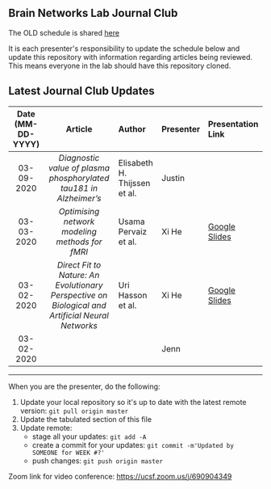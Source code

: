 Brain Networks Lab Journal Club
---

The OLD schedule is shared [here](https://docs.google.com/spreadsheets/d/1ByGjJErnOnr8B-xiYPzZLfBsqS0NZp3QMiwtfqfAE14/edit#gid=0)

It is each presenter's responsibility to update the schedule below and update this repository with information regarding articles being reviewed. This means everyone in the lab should have this repository cloned.

Latest Journal Club Updates
---
Date (MM-DD-YYYY)| Article | Author | Presenter | Presentation Link
:---: | :---: | :--- | :--- | :---
03-09-2020 | *Diagnostic value of plasma phosphorylated tau181 in Alzheimer’s* | Elisabeth H. Thijssen et al. | Justin |
03-03-2020 | *Optimising network modeling methods for fMRI* | Usama Pervaiz et al. | Xi He | [Google Slides](https://docs.google.com/presentation/d/1cp7ubdnOuy58BWpMkI1QF4RNoqwqwXQT4w0COWmwn2Y/edit?usp=sharing)
03-02-2020 | *Direct Fit to Nature: An Evolutionary Perspective on Biological and Artificial Neural Networks* | Uri Hasson et al. | Xi He | [Google Slides](https://docs.google.com/presentation/d/1-UCYLgt0CrrszFaSrqPKiblyiBaySJ1QYNM75mxI0fg/edit?usp=sharing)
03-02-2020 | | | Jenn |

---

When you are the presenter, do the following:
 1. Update your local repository so it's up to date with the latest remote version: `git pull origin master`
 2. Update the tabulated section of this file
 3. Update remote:
      - stage all your updates: `git add -A`
      - create a commit for your updates: `git commit -m'Updated by SOMEONE for WEEK #?'`
      - push changes: `git push origin master`

Zoom link for video conference: https://ucsf.zoom.us/j/690904349
